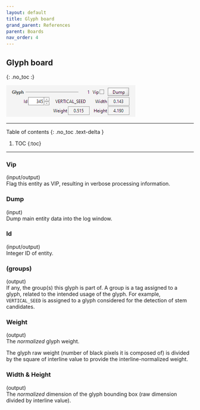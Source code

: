 ```yaml
---
layout: default
title: Glyph board
grand_parent: References
parent: Boards
nav_order: 4
---
```

## Glyph board
{: .no_toc :}

![](../assets/images/glyph_board.png)

---
Table of contents
{: .no_toc .text-delta }

1. TOC
{:toc}
---

### Vip
(input/output)  
Flag this entity as VIP, resulting in verbose processing information.

### Dump
(input)  
Dump main entity data into the log window.

### Id
(input/output)  
Integer ID of entity.

### (groups)
(output)  
If any, the group(s) this glyph is part of.
A group is a tag assigned to a glyph, related to the intended usage of the glyph.
For example, `VERTICAL_SEED` is assigned to a glyph considered for the detection of
stem candidates.

### Weight
(output)  
The _normalized_ glyph weight.

The glyph raw weight (number of black pixels it is composed of) is divided by the square of
interline value to provide the interline-normalized weight.

### Width & Height
(output)  
The _normalized_ dimension of the glyph bounding box (raw dimension divided by interline value).
